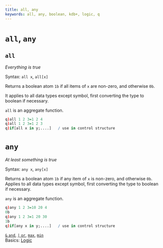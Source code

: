 ```yaml
---
title: all, any
keywords: all, any, boolean, kdb+, logic, q
---
```


# `all`, `any`



## `all`

_Everything is true_

Syntax: `all x`, `all[x]`

Returns a boolean atom `1b` if all items of `x` are non-zero, and otherwise `0b`. 

It applies to all data types except symbol, first converting the type to boolean if necessary.

`all` is an aggregate function.

```q
q)all 1 2 3=1 2 4
q)all 1 2 3=1 2 3
q)if[all x in y;....]   / use in control structure
```



# `any`

_At least something is true_

Syntax: `any x`, `any[x]`

Returns a boolean atom `1b` if any item of `x` is non-zero, and otherwise `0b`. Applies to all data types except symbol, first converting the type to boolean if necessary.

`any` is an aggregate function.

```q
q)any 1 2 3=10 20 4
0b
q)any 1 2 3=1 20 30
1b
q)if[any x in y;....]   / use in control structure
```


<i class="far fa-hand-point-right"></i>
[`&` `and`](minimum.md), 
[`|` `or`](maximum.md), 
[`max`](max.md), 
[`min`](min.md)  
Basics: [Logic](../basics/logic.md)